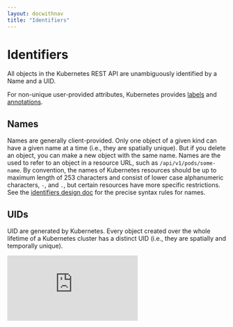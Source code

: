 ```yaml
---
layout: docwithnav
title: "Identifiers"
---
```

<!-- BEGIN MUNGE: UNVERSIONED_WARNING -->


<!-- END MUNGE: UNVERSIONED_WARNING -->

# Identifiers

All objects in the Kubernetes REST API are unambiguously identified by a Name and a UID.

For non-unique user-provided attributes, Kubernetes provides [labels](labels.html) and [annotations](annotations.html).

## Names

Names are generally client-provided.  Only one object of a given kind can have a given name at a time (i.e., they are spatially unique).  But if you delete an object, you can make a new object with the same name.  Names are the used to refer to an object in a resource URL, such as `/api/v1/pods/some-name`.   By convention, the names of Kubernetes resources should be up to maximum length of 253 characters and consist of lower case alphanumeric characters, `-`, and `.`, but certain resources have more specific restrictions.  See the [identifiers design doc](../design/identifiers.html) for the precise syntax rules for names.

## UIDs

UID are generated by Kubernetes.  Every object created over the whole lifetime of a Kubernetes cluster has a distinct UID (i.e., they are spatially and temporally unique).




<!-- BEGIN MUNGE: IS_VERSIONED -->
<!-- TAG IS_VERSIONED -->
<!-- END MUNGE: IS_VERSIONED -->


<!-- BEGIN MUNGE: GENERATED_ANALYTICS -->
[![Analytics](https://kubernetes-site.appspot.com/UA-36037335-10/GitHub/docs/user-guide/identifiers.md?pixel)]()
<!-- END MUNGE: GENERATED_ANALYTICS -->

